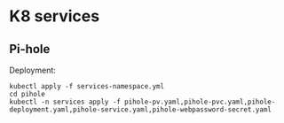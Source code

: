 # K8 services
## Pi-hole
Deployment:
```
kubectl apply -f services-namespace.yml
cd pihole
kubectl -n services apply -f pihole-pv.yaml,pihole-pvc.yaml,pihole-deployment.yaml,pihole-service.yaml,pihole-webpassword-secret.yaml
```